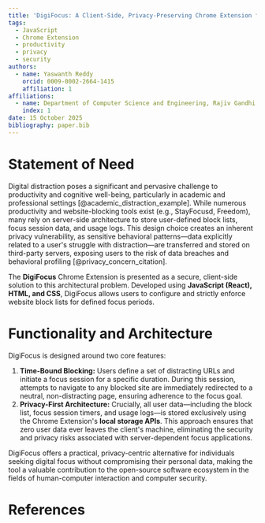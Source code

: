 ```yaml
---
title: 'DigiFocus: A Client-Side, Privacy-Preserving Chrome Extension for Enforced Digital Focus Sessions'
tags:
  - JavaScript
  - Chrome Extension
  - productivity
  - privacy
  - security
authors:
  - name: Yaswanth Reddy
    orcid: 0009-0002-2664-1415
    affiliation: 1
affiliations:
  - name: Department of Computer Science and Engineering, Rajiv Gandhi University of Knowledge and Technologies
    index: 1
date: 15 October 2025
bibliography: paper.bib
---
```


# Statement of Need

Digital distraction poses a significant and pervasive challenge to productivity and cognitive well-being, particularly in academic and professional settings [@academic_distraction_example]. While numerous productivity and website-blocking tools exist (e.g., StayFocusd, Freedom), many rely on server-side architecture to store user-defined block lists, focus session data, and usage logs. This design choice creates an inherent privacy vulnerability, as sensitive behavioral patterns—data explicitly related to a user's struggle with distraction—are transferred and stored on third-party servers, exposing users to the risk of data breaches and behavioral profiling [@privacy_concern_citation].

The **DigiFocus** Chrome Extension is presented as a secure, client-side solution to this architectural problem. Developed using **JavaScript (React), HTML, and CSS**, DigiFocus allows users to configure and strictly enforce website block lists for defined focus periods.

# Functionality and Architecture

DigiFocus is designed around two core features:

1.  **Time-Bound Blocking:** Users define a set of distracting URLs and initiate a focus session for a specific duration. During this session, attempts to navigate to any blocked site are immediately redirected to a neutral, non-distracting page, ensuring adherence to the focus goal.
2.  **Privacy-First Architecture:** Crucially, all user data—including the block list, focus session timers, and usage logs—is stored exclusively using the Chrome Extension's **local storage APIs**. This approach ensures that zero user data ever leaves the client's machine, eliminating the security and privacy risks associated with server-dependent focus applications.

DigiFocus offers a practical, privacy-centric alternative for individuals seeking digital focus without compromising their personal data, making the tool a valuable contribution to the open-source software ecosystem in the fields of human-computer interaction and computer security.

# References
